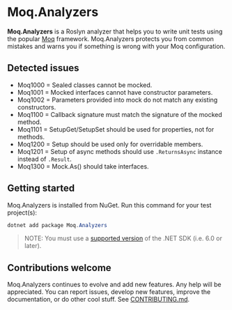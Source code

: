 # Moq.Analyzers

**Moq.Analyzers** is a Roslyn analyzer that helps you to write unit tests using the popular
[Moq](https://github.com/devlooped/moq) framework. Moq.Analyzers protects you from common mistakes and warns you if
something is wrong with your Moq configuration.

## Detected issues

* Moq1000 = Sealed classes cannot be mocked.
* Moq1001 = Mocked interfaces cannot have constructor parameters.
* Moq1002 = Parameters provided into mock do not match any existing constructors.
* Moq1100 = Callback signature must match the signature of the mocked method.
* Moq1101 = SetupGet/SetupSet should be used for properties, not for methods.
* Moq1200 = Setup should be used only for overridable members.
* Moq1201 = Setup of async methods should use `.ReturnsAsync` instance instead of `.Result`.
* Moq1300 = Mock.As() should take interfaces.


## Getting started

Moq.Analyzers is installed from NuGet. Run this command for your test project(s):

```powershell
dotnet add package Moq.Analyzers
```

> NOTE: You must use a [supported version](https://dotnet.microsoft.com/en-us/platform/support/policy/dotnet-core) of
> the .NET SDK (i.e. 6.0 or later).

## Contributions welcome

Moq.Analyzers continues to evolve and add new features. Any help will be appreciated. You can report issues,
develop new features, improve the documentation, or do other cool stuff. See [CONTRIBUTING.md](./CONTRIBUTING.md).
